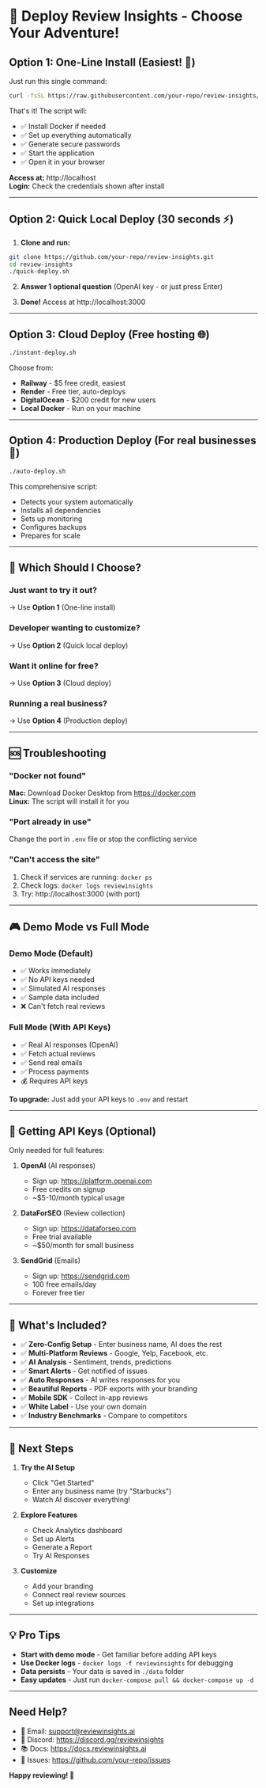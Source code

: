 # 🚀 Deploy Review Insights - Choose Your Adventure!

## Option 1: One-Line Install (Easiest! 🌟)

Just run this single command:

```bash
curl -fsSL https://raw.githubusercontent.com/your-repo/review-insights/main/install.sh | bash
```

That's it! The script will:
- ✅ Install Docker if needed
- ✅ Set up everything automatically  
- ✅ Generate secure passwords
- ✅ Start the application
- ✅ Open it in your browser

**Access at:** http://localhost  
**Login:** Check the credentials shown after install

---

## Option 2: Quick Local Deploy (30 seconds ⚡)

1. **Clone and run:**
```bash
git clone https://github.com/your-repo/review-insights.git
cd review-insights
./quick-deploy.sh
```

2. **Answer 1 optional question** (OpenAI key - or just press Enter)

3. **Done!** Access at http://localhost:3000

---

## Option 3: Cloud Deploy (Free hosting 🌐)

```bash
./instant-deploy.sh
```

Choose from:
- **Railway** - $5 free credit, easiest
- **Render** - Free tier, auto-deploys
- **DigitalOcean** - $200 credit for new users
- **Local Docker** - Run on your machine

---

## Option 4: Production Deploy (For real businesses 💼)

```bash
./auto-deploy.sh
```

This comprehensive script:
- Detects your system automatically
- Installs all dependencies
- Sets up monitoring
- Configures backups
- Prepares for scale

---

## 🎯 Which Should I Choose?

### Just want to try it out?
→ Use **Option 1** (One-line install)

### Developer wanting to customize?
→ Use **Option 2** (Quick local deploy)

### Want it online for free?
→ Use **Option 3** (Cloud deploy)

### Running a real business?
→ Use **Option 4** (Production deploy)

---

## 🆘 Troubleshooting

### "Docker not found"
**Mac:** Download Docker Desktop from https://docker.com  
**Linux:** The script will install it for you

### "Port already in use"
Change the port in `.env` file or stop the conflicting service

### "Can't access the site"
1. Check if services are running: `docker ps`
2. Check logs: `docker logs reviewinsights`
3. Try: http://localhost:3000 (with port)

---

## 🎮 Demo Mode vs Full Mode

### Demo Mode (Default)
- ✅ Works immediately
- ✅ No API keys needed
- ✅ Simulated AI responses
- ✅ Sample data included
- ❌ Can't fetch real reviews

### Full Mode (With API Keys)
- ✅ Real AI responses (OpenAI)
- ✅ Fetch actual reviews
- ✅ Send real emails
- ✅ Process payments
- 💰 Requires API keys

**To upgrade:** Just add your API keys to `.env` and restart

---

## 🔑 Getting API Keys (Optional)

Only needed for full features:

1. **OpenAI** (AI responses)
   - Sign up: https://platform.openai.com
   - Free credits on signup
   - ~$5-10/month typical usage

2. **DataForSEO** (Review collection)
   - Sign up: https://dataforseo.com
   - Free trial available
   - ~$50/month for small business

3. **SendGrid** (Emails)
   - Sign up: https://sendgrid.com
   - 100 free emails/day
   - Forever free tier

---

## 📱 What's Included?

- ✅ **Zero-Config Setup** - Enter business name, AI does the rest
- ✅ **Multi-Platform Reviews** - Google, Yelp, Facebook, etc.
- ✅ **AI Analysis** - Sentiment, trends, predictions
- ✅ **Smart Alerts** - Get notified of issues
- ✅ **Auto Responses** - AI writes responses for you
- ✅ **Beautiful Reports** - PDF exports with your branding
- ✅ **Mobile SDK** - Collect in-app reviews
- ✅ **White Label** - Use your own domain
- ✅ **Industry Benchmarks** - Compare to competitors

---

## 🎉 Next Steps

1. **Try the AI Setup**
   - Click "Get Started"
   - Enter any business name (try "Starbucks")
   - Watch AI discover everything!

2. **Explore Features**
   - Check Analytics dashboard
   - Set up Alerts
   - Generate a Report
   - Try AI Responses

3. **Customize**
   - Add your branding
   - Connect real review sources
   - Set up integrations

---

## 💡 Pro Tips

- **Start with demo mode** - Get familiar before adding API keys
- **Use Docker logs** - `docker logs -f reviewinsights` for debugging  
- **Data persists** - Your data is saved in `./data` folder
- **Easy updates** - Just run `docker-compose pull && docker-compose up -d`

---

## Need Help?

- 📧 Email: support@reviewinsights.ai
- 💬 Discord: https://discord.gg/reviewinsights
- 📚 Docs: https://docs.reviewinsights.ai
- 🐛 Issues: https://github.com/your-repo/issues

**Happy reviewing! 🚀**